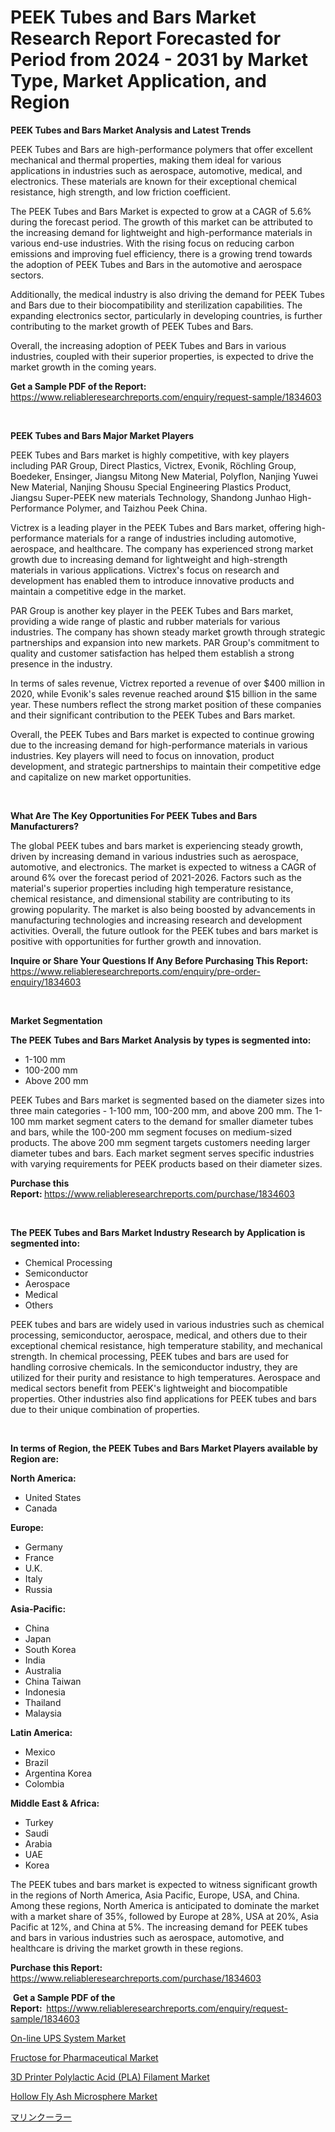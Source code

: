 <p><h1>PEEK Tubes and Bars Market Research Report Forecasted for Period from 2024 -  2031 by Market Type, Market Application, and Region</h1></p><p><strong>PEEK Tubes and Bars Market Analysis and Latest Trends</strong></p>
<p><p>PEEK Tubes and Bars are high-performance polymers that offer excellent mechanical and thermal properties, making them ideal for various applications in industries such as aerospace, automotive, medical, and electronics. These materials are known for their exceptional chemical resistance, high strength, and low friction coefficient.</p><p>The PEEK Tubes and Bars Market is expected to grow at a CAGR of 5.6% during the forecast period. The growth of this market can be attributed to the increasing demand for lightweight and high-performance materials in various end-use industries. With the rising focus on reducing carbon emissions and improving fuel efficiency, there is a growing trend towards the adoption of PEEK Tubes and Bars in the automotive and aerospace sectors.</p><p>Additionally, the medical industry is also driving the demand for PEEK Tubes and Bars due to their biocompatibility and sterilization capabilities. The expanding electronics sector, particularly in developing countries, is further contributing to the market growth of PEEK Tubes and Bars.</p><p>Overall, the increasing adoption of PEEK Tubes and Bars in various industries, coupled with their superior properties, is expected to drive the market growth in the coming years.</p></p>
<p><strong>Get a Sample PDF of the Report:&nbsp;</strong> <a href="https://www.reliableresearchreports.com/enquiry/request-sample/1834603">https://www.reliableresearchreports.com/enquiry/request-sample/1834603</a></p>
<p>&nbsp;</p>
<p><strong>PEEK Tubes and Bars Major Market Players</strong></p>
<p><p>PEEK Tubes and Bars market is highly competitive, with key players including PAR Group, Direct Plastics, Victrex, Evonik, Röchling Group, Boedeker, Ensinger, Jiangsu Mitong New Material, Polyflon, Nanjing Yuwei New Material, Nanjing Shousu Special Engineering Plastics Product, Jiangsu Super-PEEK new materials Technology, Shandong Junhao High-Performance Polymer, and Taizhou Peek China.</p><p>Victrex is a leading player in the PEEK Tubes and Bars market, offering high-performance materials for a range of industries including automotive, aerospace, and healthcare. The company has experienced strong market growth due to increasing demand for lightweight and high-strength materials in various applications. Victrex's focus on research and development has enabled them to introduce innovative products and maintain a competitive edge in the market.</p><p>PAR Group is another key player in the PEEK Tubes and Bars market, providing a wide range of plastic and rubber materials for various industries. The company has shown steady market growth through strategic partnerships and expansion into new markets. PAR Group's commitment to quality and customer satisfaction has helped them establish a strong presence in the industry.</p><p>In terms of sales revenue, Victrex reported a revenue of over $400 million in 2020, while Evonik's sales revenue reached around $15 billion in the same year. These numbers reflect the strong market position of these companies and their significant contribution to the PEEK Tubes and Bars market. </p><p>Overall, the PEEK Tubes and Bars market is expected to continue growing due to the increasing demand for high-performance materials in various industries. Key players will need to focus on innovation, product development, and strategic partnerships to maintain their competitive edge and capitalize on new market opportunities.</p></p>
<p>&nbsp;</p>
<p><strong>What Are The Key Opportunities For PEEK Tubes and Bars Manufacturers?</strong></p>
<p><p>The global PEEK tubes and bars market is experiencing steady growth, driven by increasing demand in various industries such as aerospace, automotive, and electronics. The market is expected to witness a CAGR of around 6% over the forecast period of 2021-2026. Factors such as the material's superior properties including high temperature resistance, chemical resistance, and dimensional stability are contributing to its growing popularity. The market is also being boosted by advancements in manufacturing technologies and increasing research and development activities. Overall, the future outlook for the PEEK tubes and bars market is positive with opportunities for further growth and innovation.</p></p>
<p><strong>Inquire or Share Your Questions If Any Before Purchasing This Report:</strong> <a href="https://www.reliableresearchreports.com/enquiry/pre-order-enquiry/1834603">https://www.reliableresearchreports.com/enquiry/pre-order-enquiry/1834603</a></p>
<p>&nbsp;</p>
<p><strong>Market Segmentation</strong></p>
<p><strong>The PEEK Tubes and Bars Market Analysis by types is segmented into:</strong></p>
<p><ul><li>1-100 mm</li><li>100-200 mm</li><li>Above 200 mm</li></ul></p>
<p><p>PEEK Tubes and Bars market is segmented based on the diameter sizes into three main categories - 1-100 mm, 100-200 mm, and above 200 mm. The 1-100 mm market segment caters to the demand for smaller diameter tubes and bars, while the 100-200 mm segment focuses on medium-sized products. The above 200 mm segment targets customers needing larger diameter tubes and bars. Each market segment serves specific industries with varying requirements for PEEK products based on their diameter sizes.</p></p>
<p><strong>Purchase this Report:&nbsp;</strong><a href="https://www.reliableresearchreports.com/purchase/1834603">https://www.reliableresearchreports.com/purchase/1834603</a></p>
<p>&nbsp;</p>
<p><strong>The PEEK Tubes and Bars Market Industry Research by Application is segmented into:</strong></p>
<p><ul><li>Chemical Processing</li><li>Semiconductor</li><li>Aerospace</li><li>Medical</li><li>Others</li></ul></p>
<p><p>PEEK tubes and bars are widely used in various industries such as chemical processing, semiconductor, aerospace, medical, and others due to their exceptional chemical resistance, high temperature stability, and mechanical strength. In chemical processing, PEEK tubes and bars are used for handling corrosive chemicals. In the semiconductor industry, they are utilized for their purity and resistance to high temperatures. Aerospace and medical sectors benefit from PEEK's lightweight and biocompatible properties. Other industries also find applications for PEEK tubes and bars due to their unique combination of properties.</p></p>
<p>&nbsp;</p>
<p><strong>In terms of Region, the PEEK Tubes and Bars Market Players available by Region are:</strong></p>
<p>
    <p> <strong> North America: </strong>
        <ul>
            <li>United States</li>
            <li>Canada</li>
        </ul>
        </p> 
    <p> <strong> Europe: </strong>
        <ul>
            <li>Germany</li>
            <li>France</li>
            <li>U.K.</li>
            <li>Italy</li>
            <li>Russia</li>
        </ul>
        </p> 
    <p> <strong> Asia-Pacific: </strong>
        <ul>
            <li>China</li>
            <li>Japan</li>
            <li>South Korea</li>
            <li>India</li>
            <li>Australia</li>
            <li>China Taiwan</li>
            <li>Indonesia</li>
            <li>Thailand</li>
            <li>Malaysia</li>
        </ul>
        </p> 
    <p> <strong> Latin America: </strong>
        <ul>
            <li>Mexico</li>
            <li>Brazil</li>
            <li>Argentina Korea</li>
            <li>Colombia</li>
        </ul>
        </p> 
    <p> <strong> Middle East & Africa: </strong>
        <ul>
            <li>Turkey</li>
            <li>Saudi</li>
            <li>Arabia</li>
            <li>UAE</li>
            <li>Korea</li>
        </ul>
    </p>
    </p>
<p><p>The PEEK tubes and bars market is expected to witness significant growth in the regions of North America, Asia Pacific, Europe, USA, and China. Among these regions, North America is anticipated to dominate the market with a market share of 35%, followed by Europe at 28%, USA at 20%, Asia Pacific at 12%, and China at 5%. The increasing demand for PEEK tubes and bars in various industries such as aerospace, automotive, and healthcare is driving the market growth in these regions.</p></p>
<p><strong>Purchase this Report: </strong><a href="https://www.reliableresearchreports.com/purchase/1834603">https://www.reliableresearchreports.com/purchase/1834603</a></p>
<p>&nbsp;<strong>Get a Sample PDF of the Report:&nbsp;&nbsp;</strong><a href="https://www.reliableresearchreports.com/enquiry/request-sample/1834603">https://www.reliableresearchreports.com/enquiry/request-sample/1834603</a></p>
<p><strong></strong></p>
<p><p><a href="https://issuu.com/reportprime-2/docs/on-line-ups-system-market-size-2030.pptx">On-line UPS System Market</a></p><p><a href="https://github.com/guneycigdem35/Market-Research-Report-List-2/blob/main/fructose-for-pharmaceutical-market.md">Fructose for Pharmaceutical Market</a></p><p><a href="https://github.com/biheemgalvinlouises6hokrh3h/Market-Research-Report-List-1/blob/main/3d-printer-polylactic-acid-pla-filament-market.md">3D Printer Polylactic Acid (PLA) Filament Market</a></p><p><a href="https://issuu.com/reportprime-2/docs/hollow-fly-ash-microsphere-market-size-2030.pptx">Hollow Fly Ash Microsphere Market</a></p><p><a href="https://github.com/ihabdkwlxs948/Market-Research-Report-List-1/blob/main/33769821396.md">マリンクーラー</a></p></p>